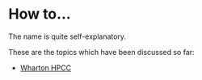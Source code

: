 # How to...

The name is quite self-explanatory.

These are the topics which have been discussed so far:

- [Wharton HPCC](Wharton_HPCC.md)